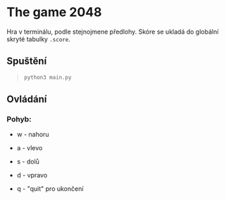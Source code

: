 # The game 2048

Hra v terminálu, podle stejnojmene předlohy. Skóre se ukladá do globální  skryté tabulky `.score`.

## Spuštění

>```bash
> python3 main.py
>```

## Ovládání

### Pohyb:

* w - nahoru
* a - vlevo
* s - dolů
* d - vpravo


* q	- "quit" pro ukončení

